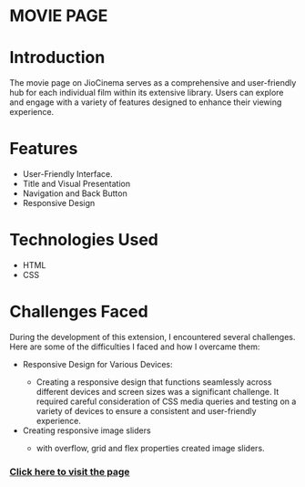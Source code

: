 <h1>MOVIE PAGE</h1>
<h1>Introduction</h1>
<p>The movie page on JioCinema serves as a comprehensive and user-friendly hub for each individual film within its extensive library. Users can explore and engage with a variety of features designed to enhance their viewing experience.</p>
<h1>Features</h1>
<ul>
  <li>User-Friendly Interface.</li>
  <li>Title and Visual Presentation</li>
  <li>Navigation and Back Button</li>
  <li>Responsive Design</li>
  
</ul>
<h1>Technologies Used</h1>
<ul>
  <li>HTML</li>
  <li>CSS</li>
</ul>

<h1>Challenges Faced</h1>
<p>During the development of this extension, I encountered several challenges. Here are some of the difficulties I faced and how I overcame them:</p>
<ul>
  <li>Responsive Design for Various Devices:</li>
  <ul>
    <li>Creating a responsive design that functions seamlessly across different devices and screen sizes was a significant challenge. It required careful consideration of CSS media queries and testing on a variety of devices to ensure a consistent and user-friendly experience.</li>
  </ul>
  <li>Creating responsive image sliders</li>
  <ul>
    <li>with overflow, grid and flex properties created image sliders.</li>
  </ul>
</ul>

<h3><a href="https://therk420.github.io/jio-cinema/">Click here to visit the page</a></h3>
